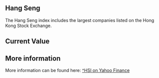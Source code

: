 ## Hang Seng

The Hang Seng index includes the largest companies listed on the Hong Kong Stock Exchange.

## Current Value

<Topic topic="finance/stock-exchange/index/HSI" decimals="2" unit="points"/>

## More information

More information can be found here: [^HSI on Yahoo Finance](https://finance.yahoo.com/quote/^HSI/)
